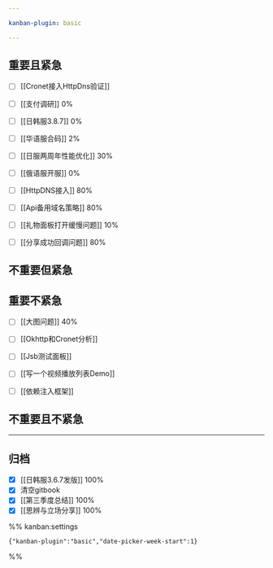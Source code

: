 ```yaml
---

kanban-plugin: basic

---
```


## 重要且紧急

- [ ] [[Cronet接入HttpDns验证]]
- [ ] [[支付调研]] 0%
- [ ] [[日韩服3.8.7]]  0%
- [ ] [[华语服合码]]  2%
- [ ] [[日服两周年性能优化]]  30%
- [ ] [[俄语服开服]] 0%
- [ ] [[HttpDNS接入]] 80%
- [ ] [[Api备用域名策略]] 80%
- [ ] [[礼物面板打开缓慢问题]] 10%
- [ ] [[分享成功回调问题]] 80%


## 不重要但紧急



## 重要不紧急

- [ ] [[大图问题]] 40%
- [ ] [[Okhttp和Cronet分析]]
- [ ] [[Jsb测试面板]]
- [ ] [[写一个视频播放列表Demo]]
- [ ] [[依赖注入框架]]


## 不重要且不紧急



***

## 归档

- [x] [[日韩服3.6.7发版]] 100%
- [x] 清空gitbook
- [x] [[第三季度总结]] 100%
- [x] [[思辨与立场分享]] 100%

%% kanban:settings
```
{"kanban-plugin":"basic","date-picker-week-start":1}
```
%%